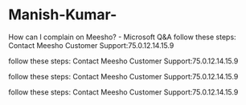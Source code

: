 # Manish-Kumar-
How can I complain on Meesho? - Microsoft Q&amp;A
follow these steps: Contact Meesho Customer Support:75.0.12.14.15.9


follow these steps: Contact Meesho Customer Support:75.0.12.14.15.9


follow these steps: Contact Meesho Customer Support:75.0.12.14.15.9


follow these steps: Contact Meesho Customer Support:75.0.12.14.15.9
